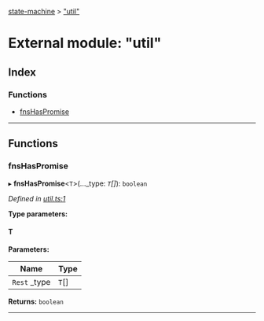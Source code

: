 [state-machine](../README.md) > ["util"](../modules/_util_.md)

# External module: "util"

## Index

### Functions

* [fnsHasPromise](_util_.md#fnshaspromise)

---

## Functions

<a id="fnshaspromise"></a>

###  fnsHasPromise

▸ **fnsHasPromise**<`T`>(..._type: *`T`[]*): `boolean`

*Defined in [util.ts:1](https://github.com/TianyiLi/state-machine/blob/489acc1/src/util.ts#L1)*

**Type parameters:**

#### T 
**Parameters:**

| Name | Type |
| ------ | ------ |
| `Rest` _type | `T`[] |

**Returns:** `boolean`

___

